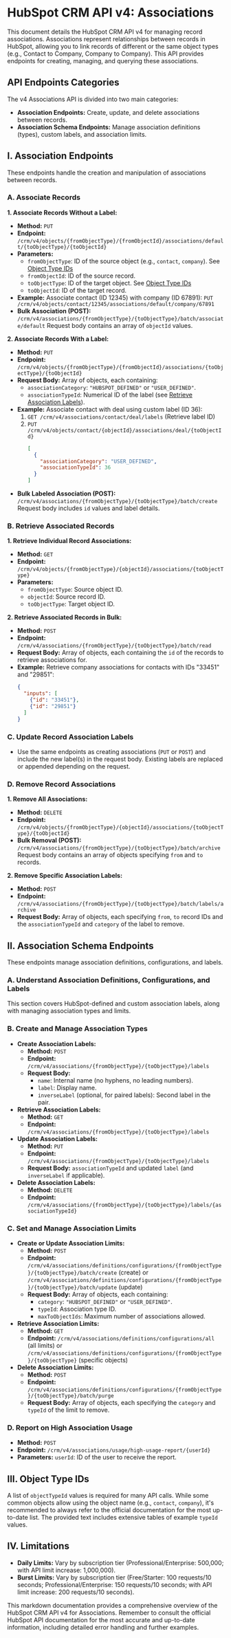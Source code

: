 # HubSpot CRM API v4: Associations

This document details the HubSpot CRM API v4 for managing record associations.  Associations represent relationships between records in HubSpot, allowing you to link records of different or the same object types (e.g., Contact to Company, Company to Company).  This API provides endpoints for creating, managing, and querying these associations.

## API Endpoints Categories

The v4 Associations API is divided into two main categories:

* **Association Endpoints:** Create, update, and delete associations between records.
* **Association Schema Endpoints:** Manage association definitions (types), custom labels, and association limits.


##  I. Association Endpoints

These endpoints handle the creation and manipulation of associations between records.

### A. Associate Records

**1. Associate Records Without a Label:**

* **Method:** `PUT`
* **Endpoint:** `/crm/v4/objects/{fromObjectType}/{fromObjectId}/associations/default/{toObjectType}/{toObjectId}`
* **Parameters:**
    * `fromObjectType`: ID of the source object (e.g., `contact`, `company`).  See [Object Type IDs](#object-type-ids)
    * `fromObjectId`: ID of the source record.
    * `toObjectType`: ID of the target object. See [Object Type IDs](#object-type-ids)
    * `toObjectId`: ID of the target record.
* **Example:** Associate contact (ID 12345) with company (ID 67891):
    `PUT /crm/v4/objects/contact/12345/associations/default/company/67891`
* **Bulk Association (POST):** `/crm/v4/associations/{fromObjectType}/{toObjectType}/batch/associate/default`  Request body contains an array of `objectId` values.


**2. Associate Records With a Label:**

* **Method:** `PUT`
* **Endpoint:** `/crm/v4/objects/{fromObjectType}/{fromObjectId}/associations/{toObjectType}/{toObjectId}`
* **Request Body:**  Array of objects, each containing:
    * `associationCategory`: `"HUBSPOT_DEFINED"` or `"USER_DEFINED"`.
    * `associationTypeId`: Numerical ID of the label (see [Retrieve Association Labels](#retrieve-association-labels)).
* **Example:** Associate contact with deal using custom label (ID 36):
    1. `GET /crm/v4/associations/contact/deal/labels` (Retrieve label ID)
    2. `PUT /crm/v4/objects/contact/{objectId}/associations/deal/{toObjectId}`
       ```json
       [
         {
           "associationCategory": "USER_DEFINED",
           "associationTypeId": 36
         }
       ]
       ```
* **Bulk Labeled Association (POST):** `/crm/v4/associations/{fromObjectType}/{toObjectType}/batch/create` Request body includes `id` values and label details.


### B. Retrieve Associated Records

**1. Retrieve Individual Record Associations:**

* **Method:** `GET`
* **Endpoint:** `/crm/v4/objects/{fromObjectType}/{objectId}/associations/{toObjectType}`
* **Parameters:**
    * `fromObjectType`: Source object ID.
    * `objectId`: Source record ID.
    * `toObjectType`: Target object ID.

**2. Retrieve Associated Records in Bulk:**

* **Method:** `POST`
* **Endpoint:** `/crm/v4/associations/{fromObjectType}/{toObjectType}/batch/read`
* **Request Body:** Array of objects, each containing the `id` of the records to retrieve associations for.
* **Example:** Retrieve company associations for contacts with IDs "33451" and "29851":
  ```json
  {
    "inputs": [
      {"id": "33451"},
      {"id": "29851"}
    ]
  }
  ```

### C. Update Record Association Labels

* Use the same endpoints as creating associations (`PUT` or `POST`) and include the new label(s) in the request body.  Existing labels are replaced or appended depending on the request.


### D. Remove Record Associations

**1. Remove All Associations:**

* **Method:** `DELETE`
* **Endpoint:** `/crm/v4/objects/{fromObjectType}/{objectId}/associations/{toObjectType}/{toObjectId}`
* **Bulk Removal (POST):** `/crm/v4/associations/{fromObjectType}/{toObjectType}/batch/archive` Request body contains an array of objects specifying `from` and `to` records.

**2. Remove Specific Association Labels:**

* **Method:** `POST`
* **Endpoint:** `/crm/v4/associations/{fromObjectType}/{toObjectType}/batch/labels/archive`
* **Request Body:** Array of objects, each specifying `from`, `to` record IDs and the `associationTypeId` and `category` of the label to remove.


## II. Association Schema Endpoints

These endpoints manage association definitions, configurations, and labels.

### A. Understand Association Definitions, Configurations, and Labels

This section covers HubSpot-defined and custom association labels, along with managing association types and limits.

### B. Create and Manage Association Types

* **Create Association Labels:**
    * **Method:** `POST`
    * **Endpoint:** `/crm/v4/associations/{fromObjectType}/{toObjectType}/labels`
    * **Request Body:**
        * `name`: Internal name (no hyphens, no leading numbers).
        * `label`: Display name.
        * `inverseLabel` (optional, for paired labels): Second label in the pair.
* **Retrieve Association Labels:**
    * **Method:** `GET`
    * **Endpoint:** `/crm/v4/associations/{fromObjectType}/{toObjectType}/labels`
* **Update Association Labels:**
    * **Method:** `PUT`
    * **Endpoint:** `/crm/v4/associations/{fromObjectType}/{toObjectType}/labels`
    * **Request Body:** `associationTypeId` and updated `label` (and `inverseLabel` if applicable).
* **Delete Association Labels:**
    * **Method:** `DELETE`
    * **Endpoint:** `/crm/v4/associations/{fromObjectType}/{toObjectType}/labels/{associationTypeId}`

### C. Set and Manage Association Limits

* **Create or Update Association Limits:**
    * **Method:** `POST`
    * **Endpoint:** `/crm/v4/associations/definitions/configurations/{fromObjectType}/{toObjectType}/batch/create` (create) or `/crm/v4/associations/definitions/configurations/{fromObjectType}/{toObjectType}/batch/update` (update)
    * **Request Body:** Array of objects, each containing:
        * `category`: `"HUBSPOT_DEFINED"` or `"USER_DEFINED"`.
        * `typeId`: Association type ID.
        * `maxToObjectIds`: Maximum number of associations allowed.
* **Retrieve Association Limits:**
    * **Method:** `GET`
    * **Endpoint:** `/crm/v4/associations/definitions/configurations/all` (all limits) or `/crm/v4/associations/definitions/configurations/{fromObjectType}/{toObjectType}` (specific objects)
* **Delete Association Limits:**
    * **Method:** `POST`
    * **Endpoint:** `/crm/v4/associations/definitions/configurations/{fromObjectType}/{toObjectType}/batch/purge`
    * **Request Body:** Array of objects, each specifying the `category` and `typeId` of the limit to remove.

### D. Report on High Association Usage

* **Method:** `POST`
* **Endpoint:** `/crm/v4/associations/usage/high-usage-report/{userId}`
* **Parameters:** `userId`: ID of the user to receive the report.


## III. Object Type IDs

A list of `objectTypeId` values is required for many API calls. While some common objects allow using the object name (e.g., `contact`, `company`), it's recommended to always refer to the official documentation for the most up-to-date list. The provided text includes extensive tables of example `typeId` values.


## IV. Limitations

* **Daily Limits:** Vary by subscription tier (Professional/Enterprise: 500,000; with API limit increase: 1,000,000).
* **Burst Limits:** Vary by subscription tier (Free/Starter: 100 requests/10 seconds; Professional/Enterprise: 150 requests/10 seconds; with API limit increase: 200 requests/10 seconds).


This markdown documentation provides a comprehensive overview of the HubSpot CRM API v4 for Associations. Remember to consult the official HubSpot API documentation for the most accurate and up-to-date information, including detailed error handling and further examples.
